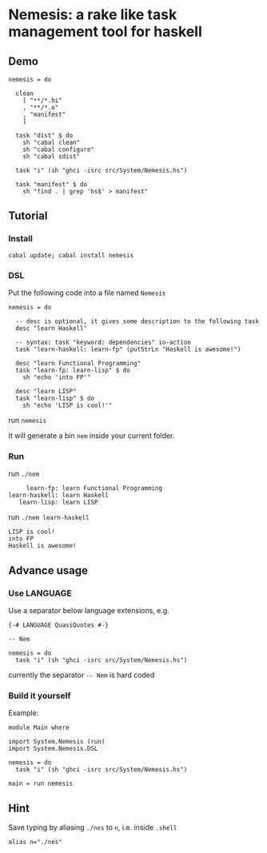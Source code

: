 Nemesis: a rake like task management tool for haskell
=====================================================

Demo
----
  
    nemesis = do

      clean
        [ "**/*.hi"
        , "**/*.o"
        , "manifest"
        ]
        
      task "dist" $ do
        sh "cabal clean"
        sh "cabal configure"
        sh "cabal sdist"

      task "i" (sh "ghci -isrc src/System/Nemesis.hs")

      task "manifest" $ do
        sh "find . | grep 'hs$' > manifest"

Tutorial
--------

### Install

    cabal update; cabal install nemesis

### DSL

Put the following code into a file named `Nemesis`

    nemesis = do
    
      -- desc is optional, it gives some description to the following task
      desc "learn Haskell"
      
      -- syntax: task "keyword: dependencies" io-action
      task "learn-haskell: learn-fp" (putStrLn "Haskell is awesome!")

      desc "learn Functional Programming"
      task "learn-fp: learn-lisp" $ do
        sh "echo 'into FP'"

      desc "learn LISP"
      task "learn-lisp" $ do
        sh "echo 'LISP is cool!'"

run `nemesis`

It will generate a bin `nem` inside your current folder.

### Run

run `./nem`

         learn-fp: learn Functional Programming
    learn-haskell: learn Haskell
       learn-lisp: learn LISP
    

run `./nem learn-haskell`

    LISP is cool!
    into FP
    Haskell is awesome!
    

Advance usage
-------------

### Use LANGUAGE

Use a separator below language extensions, e.g.

    {-# LANGUAGE QuasiQuotes #-}

    -- Nem

    nemesis = do
      task "i" (sh "ghci -isrc src/System/Nemesis.hs")

currently the separator `-- Nem` is hard coded

### Build it yourself

Example:

    module Main where
    
    import System.Nemesis (run)
    import System.Nemesis.DSL

    nemesis = do
      task "i" (sh "ghci -isrc src/System/Nemesis.hs")
        
    main = run nemesis

Hint
----

Save typing by aliasing `./nes` to `n`, i.e. inside `.shell`

    alias n="./nes"
